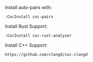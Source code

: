 Install auto-pairs with:<br>

```
:CocInstall coc-pairs
```
Install Rust Support:<br>

```
:CocInstall coc-rust-analyzer
```

Install C++ Support:<br>

```
https://github.com/clangd/coc-clangd
```
